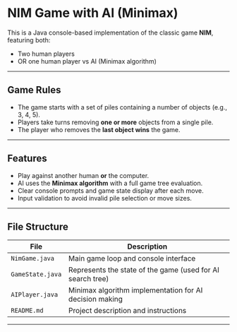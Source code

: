 # NIM Game with AI (Minimax)

This is a Java console-based implementation of the classic game **NIM**, featuring both:
- Two human players
- OR one human player vs AI (Minimax algorithm)

---

## Game Rules

- The game starts with a set of piles containing a number of objects (e.g., 3, 4, 5).
- Players take turns removing **one or more** objects from a single pile.
- The player who removes the **last object wins** the game.

---

## Features

- Play against another human **or** the computer.
- AI uses the **Minimax algorithm** with a full game tree evaluation.
- Clear console prompts and game state display after each move.
- Input validation to avoid invalid pile selection or move sizes.

---

## File Structure

| File | Description |
|------|-------------|
| `NimGame.java` | Main game loop and console interface |
| `GameState.java` | Represents the state of the game (used for AI search tree) |
| `AIPlayer.java` | Minimax algorithm implementation for AI decision making |
| `README.md` | Project description and instructions |

---